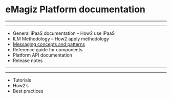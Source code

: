 # eMagiz Platform documentation
---

---
- General iPaaS documentation  – How2 use iPaaS
- ILM Methodology – How2 apply methodology
- [Messaging concepts and patterns](messaging/index.md)
- Reference guide for components 
- Platform API documentation
- Release notes

---

---

- Tutorials 
- How2’s 
- Best practices
